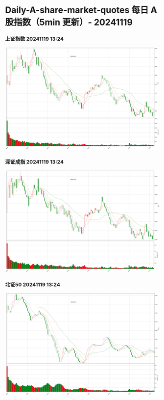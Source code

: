 
# Daily-A-share-market-quotes 每日 A 股指数（5min 更新）- 20241119

### 上证指数 20241119 13:24
![](./fig/2024/11/20241119-sh000001.png)

### 深证成指 20241119 13:24
![](./fig/2024/11/20241119-sz399001.png)

### 北证50 20241119 13:24
![](./fig/2024/11/20241119-bj899050.png)
